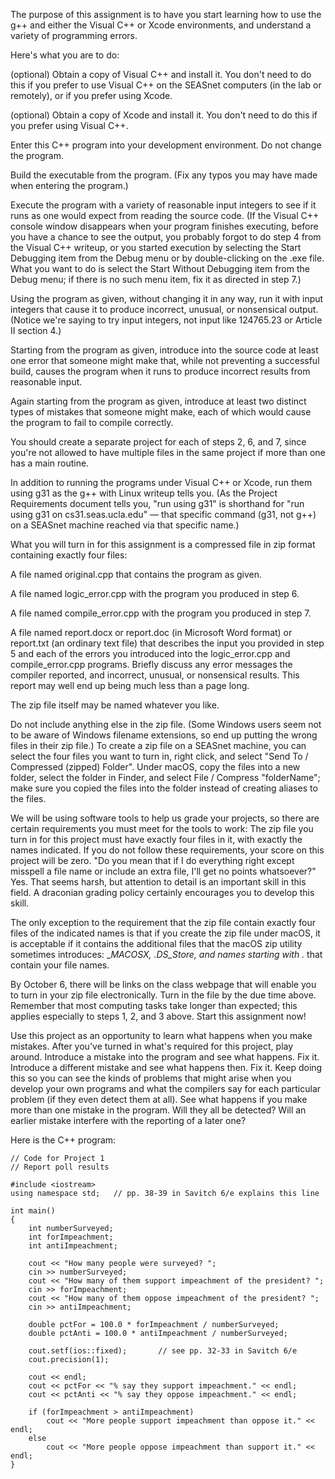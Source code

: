 The purpose of this assignment is to have you start learning how to use the g++ and either the Visual C++ or Xcode environments, and understand a variety of programming errors.

Here's what you are to do:

(optional) Obtain a copy of Visual C++ and install it. You don't need to do this if you prefer to use Visual C++ on the SEASnet computers (in the lab or remotely), or if you prefer using Xcode.

(optional) Obtain a copy of Xcode and install it. You don't need to do this if you prefer using Visual C++.

Enter this C++ program into your development environment. Do not change the program.

Build the executable from the program. (Fix any typos you may have made when entering the program.)

Execute the program with a variety of reasonable input integers to see if it runs as one would expect from reading the source code. (If the Visual C++ console window disappears when your program finishes executing, before you have a chance to see the output, you probably forgot to do step 4 from the Visual C++ writeup, or you started execution by selecting the Start Debugging item from the Debug menu or by double-clicking on the .exe file. What you want to do is select the Start Without Debugging item from the Debug menu; if there is no such menu item, fix it as directed in step 7.)

Using the program as given, without changing it in any way, run it with input integers that cause it to produce incorrect, unusual, or nonsensical output. (Notice we're saying to try input integers, not input like 124765.23 or Article II section 4.)

Starting from the program as given, introduce into the source code at least one error that someone might make that, while not preventing a successful build, causes the program when it runs to produce incorrect results from reasonable input.

Again starting from the program as given, introduce at least two distinct types of mistakes that someone might make, each of which would cause the program to fail to compile correctly.

You should create a separate project for each of steps 2, 6, and 7, since you're not allowed to have multiple files in the same project if more than one has a main routine.

In addition to running the programs under Visual C++ or Xcode, run them using g31 as the g++ with Linux writeup tells you. (As the Project Requirements document tells you, "run using g31" is shorthand for "run using g31 on cs31.seas.ucla.edu" — that specific command (g31, not g++) on a SEASnet machine reached via that specific name.)

What you will turn in for this assignment is a compressed file in zip format containing exactly four files:

A file named original.cpp that contains the program as given.

A file named logic_error.cpp with the program you produced in step 6.

A file named compile_error.cpp with the program you produced in step 7.

A file named report.docx or report.doc (in Microsoft Word format) or report.txt (an ordinary text file) that describes the input you provided in step 5 and each of the errors you introduced into the logic_error.cpp and compile_error.cpp programs. Briefly discuss any error messages the compiler reported, and incorrect, unusual, or nonsensical results. This report may well end up being much less than a page long.

The zip file itself may be named whatever you like.

Do not include anything else in the zip file. (Some Windows users seem not to be aware of Windows filename extensions, so end up putting the wrong files in their zip file.) To create a zip file on a SEASnet machine, you can select the four files you want to turn in, right click, and select "Send To / Compressed (zipped) Folder". Under macOS, copy the files into a new folder, select the folder in Finder, and select File / Compress "folderName"; make sure you copied the files into the folder instead of creating aliases to the files.

We will be using software tools to help us grade your projects, so there are certain requirements you must meet for the tools to work: The zip file you turn in for this project must have exactly four files in it, with exactly the names indicated. If you do not follow these requirements, your score on this project will be zero. "Do you mean that if I do everything right except misspell a file name or include an extra file, I'll get no points whatsoever?" Yes. That seems harsh, but attention to detail is an important skill in this field. A draconian grading policy certainly encourages you to develop this skill.

The only exception to the requirement that the zip file contain exactly four files of the indicated names is that if you create the zip file under macOS, it is acceptable if it contains the additional files that the macOS zip utility sometimes introduces: __MACOSX, .DS_Store, and names starting with ._ that contain your file names.

By October 6, there will be links on the class webpage that will enable you to turn in your zip file electronically. Turn in the file by the due time above. Remember that most computing tasks take longer than expected; this applies especially to steps 1, 2, and 3 above. Start this assignment now!

Use this project as an opportunity to learn what happens when you make mistakes. After you've turned in what's required for this project, play around. Introduce a mistake into the program and see what happens. Fix it. Introduce a different mistake and see what happens then. Fix it. Keep doing this so you can see the kinds of problems that might arise when you develop your own programs and what the compilers say for each particular problem (if they even detect them at all). See what happens if you make more than one mistake in the program. Will they all be detected? Will an earlier mistake interfere with the reporting of a later one?

Here is the C++ program:

	// Code for Project 1
	// Report poll results
	
	#include <iostream>
	using namespace std;   // pp. 38-39 in Savitch 6/e explains this line
	
	int main()
	{
	    int numberSurveyed;
	    int forImpeachment;
	    int antiImpeachment;
	
	    cout << "How many people were surveyed? ";
	    cin >> numberSurveyed;
	    cout << "How many of them support impeachment of the president? ";
	    cin >> forImpeachment;
	    cout << "How many of them oppose impeachment of the president? ";
	    cin >> antiImpeachment;
	
	    double pctFor = 100.0 * forImpeachment / numberSurveyed;
	    double pctAnti = 100.0 * antiImpeachment / numberSurveyed;

	    cout.setf(ios::fixed);       // see pp. 32-33 in Savitch 6/e
	    cout.precision(1);
	
	    cout << endl;
	    cout << pctFor << "% say they support impeachment." << endl;
	    cout << pctAnti << "% say they oppose impeachment." << endl;

	    if (forImpeachment > antiImpeachment)
	        cout << "More people support impeachment than oppose it." << endl;
	    else
	        cout << "More people oppose impeachment than support it." << endl;
	}
